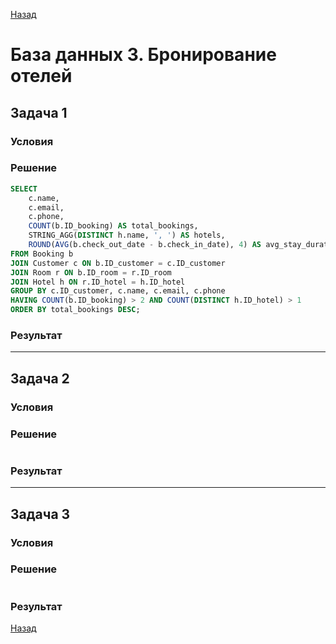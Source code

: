 [Назад](../README.md)

# База данных 3. Бронирование отелей

## Задача 1

### Условия


### Решение
```sql
SELECT 
    c.name,
    c.email,
    c.phone,
    COUNT(b.ID_booking) AS total_bookings,
    STRING_AGG(DISTINCT h.name, ', ') AS hotels,
    ROUND(AVG(b.check_out_date - b.check_in_date), 4) AS avg_stay_duration
FROM Booking b
JOIN Customer c ON b.ID_customer = c.ID_customer
JOIN Room r ON b.ID_room = r.ID_room
JOIN Hotel h ON r.ID_hotel = h.ID_hotel
GROUP BY c.ID_customer, c.name, c.email, c.phone
HAVING COUNT(b.ID_booking) > 2 AND COUNT(DISTINCT h.ID_hotel) > 1
ORDER BY total_bookings DESC;

```
### Результат



---

## Задача 2
### Условия
### Решение
```sql

```

### Результат

---

## Задача 3
### Условия
### Решение
```sql

```

### Результат


[Назад](../README.md)